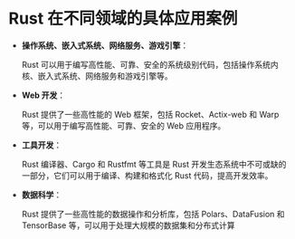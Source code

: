 # Rust 在不同领域的具体应用案例

<div class="text-sm">

- **操作系统、嵌入式系统、网络服务、游戏引擎**：

  Rust 可以用于编写高性能、可靠、安全的系统级别代码，包括操作系统内核、嵌入式系统、网络服务和游戏引擎等。

- **Web 开发**：

  Rust 提供了一些高性能的 Web 框架，包括 Rocket、Actix-web 和 Warp 等，可以用于编写高性能、可靠、安全的 Web 应用程序。

- **工具开发**：

  Rust 编译器、Cargo 和 Rustfmt 等工具是 Rust 开发生态系统中不可或缺的一部分，它们可以用于编译、构建和格式化 Rust 代码，提高开发效率。

- **数据科学**：

  Rust 提供了一些高性能的数据操作和分析库，包括 Polars、DataFusion 和 TensorBase 等，可以用于处理大规模的数据集和分布式计算

</div>

<!--
1. 操作系统：Rust 在操作系统领域的应用包括 Redox OS、Tock OS 等。Redox OS 是一个完全用 Rust 开发的操作系统，其目标是成为安全、稳定、分布式的操作系统。Tock OS 是一个面向 IoT 设备的操作系统，它使用 Rust 开发，提供了一种可靠的嵌入式应用程序开发方式。
2. 嵌入式系统：Rust 在嵌入式系统领域的应用包括 Real-Time For the Masses (RTFM)、Drone OS 等。RTFM 是一个基于 Rust 的嵌入式系统开发框架，它提供了一种基于任务的并发模型和可预测性的实时性能。Drone OS 是一个用 Rust 编写的嵌入式系统开发框架，它提供了一个可扩展的构建系统、一个轻量级任务运行时和一组库。
3. 网络服务：Rust 在网络服务领域的应用包括 Actix、Tokio、Rocket 等。Actix 是一个用 Rust 编写的 Web 应用程序框架，它提供了高性能、可伸缩性和可靠性。Tokio 是一个用 Rust 编写的异步运行时，它提供了高性能、可扩展性和灵活性。Rocket 是一个用 Rust 编写的 Web 框架，它提供了易于使用、高性能和安全的特性。
4. 游戏引擎：Rust 在游戏引擎领域的应用包括 Amethyst、GGEZ、Piston 等。Amethyst 是一个用 Rust 编写的 2D 和 3D 游戏引擎，它提供了高性能、可扩展性和灵活性。GGEZ 是一个用 Rust 编写的 2D 游戏引擎，它提供了易于使用和轻量级的特性。Piston 是一个用 Rust 编写的游戏引擎，它提供了一个简单、易于使用的 API 和可扩展的特性。
5. Web 开发：Rust 在 Web 开发领域的应用包括 Rocket、Actix-web、Warp 等。Rocket 是一个用 Rust 编写的 Web 框架，它提供了易于使用、高性能和安全的特性。Actix-web 是一个用 Rust 编写的 Web 应用程序框架，它提供了高性能和可伸缩性。Warp 是一个用 Rust 编写的 Web 服务框架，它提供了易于使用和高性能的特性。
6. 工具开发：Rust 在工具开发领域的应用包括 Rust 编译器、Cargo、Rustfmt 等。Rust 编译器是 Rust 语言的官方编译器，它使用 Rust 语言自身编写，提供了高性能和可靠性。Cargo 是 Rust 的官方构建工具和包管理器，它提供了易于使用、可靠性和安全性。Rustfmt 是 Rust 的官方格式化工具，它提供了一种一致的代码格式化方式。
7. 数据科学：Rust 在数据科学领域的应用包括 Polars、DataFusion、TensorBase 等。Polars 是一个用 Rust 编写的数据操作和分析库，它提供了类似于 Pandas 的 API 和高性能。DataFusion 是一个用 Rust 编写的分布式 SQL 引擎，它提供了高性能、可伸缩性和可扩展性。TensorBase 是一个用 Rust 编写的分布式 SQL 引擎，它提供了高性能和可伸缩性
-->
